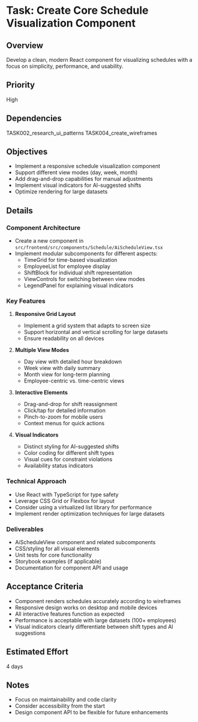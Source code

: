 # Task: Create Core Schedule Visualization Component

## Overview
Develop a clean, modern React component for visualizing schedules with a focus on simplicity, performance, and usability.

## Priority
High

## Dependencies
TASK002_research_ui_patterns
TASK004_create_wireframes

## Objectives
- Implement a responsive schedule visualization component
- Support different view modes (day, week, month)
- Add drag-and-drop capabilities for manual adjustments
- Implement visual indicators for AI-suggested shifts
- Optimize rendering for large datasets

## Details

### Component Architecture
- Create a new component in `src/frontend/src/components/Schedule/AiScheduleView.tsx`
- Implement modular subcomponents for different aspects:
  - TimeGrid for time-based visualization
  - EmployeeList for employee display
  - ShiftBlock for individual shift representation
  - ViewControls for switching between view modes
  - LegendPanel for explaining visual indicators

### Key Features
1. **Responsive Grid Layout**
   - Implement a grid system that adapts to screen size
   - Support horizontal and vertical scrolling for large datasets
   - Ensure readability on all devices

2. **Multiple View Modes**
   - Day view with detailed hour breakdown
   - Week view with daily summary
   - Month view for long-term planning
   - Employee-centric vs. time-centric views

3. **Interactive Elements**
   - Drag-and-drop for shift reassignment
   - Click/tap for detailed information
   - Pinch-to-zoom for mobile users
   - Context menus for quick actions

4. **Visual Indicators**
   - Distinct styling for AI-suggested shifts
   - Color coding for different shift types
   - Visual cues for constraint violations
   - Availability status indicators

### Technical Approach
- Use React with TypeScript for type safety
- Leverage CSS Grid or Flexbox for layout
- Consider using a virtualized list library for performance
- Implement render optimization techniques for large datasets

### Deliverables
- AiScheduleView component and related subcomponents
- CSS/styling for all visual elements
- Unit tests for core functionality
- Storybook examples (if applicable)
- Documentation for component API and usage

## Acceptance Criteria
- Component renders schedules accurately according to wireframes
- Responsive design works on desktop and mobile devices
- All interactive features function as expected
- Performance is acceptable with large datasets (100+ employees)
- Visual indicators clearly differentiate between shift types and AI suggestions

## Estimated Effort
4 days

## Notes
- Focus on maintainability and code clarity
- Consider accessibility from the start
- Design component API to be flexible for future enhancements